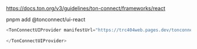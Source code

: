 https://docs.ton.org/v3/guidelines/ton-connect/frameworks/react


pnpm add @tonconnect/ui-react



```js
<TonConnectUIProvider manifestUrl="https://trc404web.pages.dev/tonconnect-manifest.json">
            
</TonConnectUIProvider>

```

